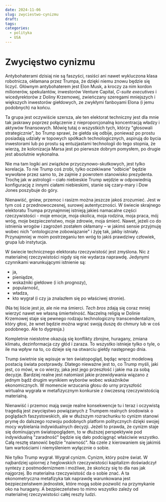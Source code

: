 ```yaml
---
date: 2024-11-06
slug: zwyciestwo-cynizmu
draft:
tags:
categories:
  - polityka
  - USA
---
```


# Zwycięstwo cynizmu

Antybohaterami dzisiaj nie są faszyści, rasiści ani nawet wykluczona klasa
robotnicza, okłamana przez Trumpa, że dzięki niemu znowu będzie się liczyć.
Głównym antybohaterem jest Elon Musk, a kroczy za nim kordon milionerów,
spekulantów, inwestorów Venture Capital, _C-suite executives_ i wicedyrektorów z
Doliny Krzemowej, zwieńczany szeregami mniejszych i większych inwestorów
giełdowych, ze zwykłymi fanboyami Elona (i jemu podobnych) na końcu.

Ta grupa jest oczywiście szersza, ale ten elektorat techniczny jest dla mnie tak
jaskrawy poprzez połączenie z nieproporcjonalną koncentracją władzy i aktywów
finansowych. Mówię tutaj o wszystkich tych, którzy "głosowali strategicznie", bo
Trump sprawi, że giełda się odbije, ponieważ po prostu posiadają udziały w
topowych spółkach technologicznych, aspirują do bycia inwestorami lub po prostu
są entuzjastami technologii do tego stopnia, że wierzą, że kolonizacja Marsa
jest po pierwsze dobrym pomysłem, po drugie jest absolutnie wykonalna.

Nie ma tam logiki ani związków przyczynowo-skutkowych, jest tylko korelacja. To
nie Trump coś zrobi, tylko oczekiwane "odbicie" będzie wywołane przez samo to,
że zajmie z powrotem stanowisko prezydenta. Trochę jak w astrologii – ciało
niebieskie Trump wejdzie w odpowiednią konfigurację z innymi ciałami
niebieskimi, stanie się czary-mary i Dow Jones poszybuje do góry.

Nienawiść, gniew, przemoc i rasizm można jeszcze jakoś zrozumieć. Jest w tym coś
z przednowoczesnej, surowej autentyczności. W świecie skrajnego elektoratu
Trumpa przynajmniej istnieją jakieś namacalne części rzeczywistości - moje
emocje, moja okolica, moja rodzina, moja praca, mój wróg, moje bezpieczeństwo,
moje zdrowie, moja śmierć. Nawet, jeżeli co do istnienia wrogów i zagrożeń
zostałem okłamany – w jakimś sensie przyjmuję wobec nich "ontologiczne
zobowiązanie" i żyję tak, jakby istniały. Przynajmniej w moim postrzeganiu ten
wróg to jakiś prawdziwy człowiek, grupa lub instytucja.

W świecie technicznego elektoratu rzeczywistość jest zmyślona. Nic z materialnej
rzeczywistości nigdy się nie wydarza naprawdę. Jedynymi czynnikami warunkującymi
istnienie są:

- ja,
- pieniądze,
- wskaźniki giełdowe (i ich prognozy),
- popularność,
- władza,
- kto wygrał (i czy ja znalazłem się po właściwej stronie).

(Na tej liście jest _ja_, ale nie ma śmierci. _Tech bros_ zdają się coraz mniej
wierzyć nawet we własną śmiertelność. Naczelną religią w Dolinie Krzemowej staje
się pewnego rodzaju technologiczny transcendentalizm, który głosi, że wnet
będzie można wgrać swoją duszę do chmury lub w coś podobnego. Ale to dygresja.)

Kompletnie nieistotne okazują się konflikty zbrojne, huragany, zmiana klimatu,
dezinformacja czy głód i zaraza. To wszystko istnieje tylko o tyle, o ile ma
wpływ na to, co dzieje się na otwarciu giełdy następnego dnia.

Trump świetnie się wpisuje w ten światopogląd, będąc wręcz modelową postacią
świata postprawdy. Dlatego nieważne jest to, co Trump myśli, jaki jest, co mówi,
w co wierzy, jaka jest jego przeszłość i jakie ma za sobą decyzje. Bardziej
realne jest natomiast jakie przewidywania wiązano z jednym bądź drugim wynikiem
wyborów wobec wskaźników ekonomicznych. W momencie wrzucania głosu do urny
przyszłość wirtualna wygrała w metafizycznym konkursie z ówczesną
rzeczywistością materialną.

Nienawiść i przemoc mają swoje realne konsekwencje tu i teraz i oczywistą
tragedią jest zwycięstwo powiązanych z Trumpem realnych środowisk o poglądach
faszystowskich, ale w dłuższym rozrachunku to cynizm stanowi prymę do dalszego
rozwoju podobnych platform politycznych dzięki swojej mocy wybielania
indywidualnych decyzji. Jeżeli to prawda, że cynizm staje się dominującym
światopoglądem, to w dłuższej perspektywie pod indywidualną "zaradność" będzie
się dało podciągnąć właściwie wszystko. Całą resztę stanowić będzie "naiwność".
Na czele z kierowaniem się jakimiś tam wartościami i niemyśleniem wyłącznie o
sobie.

Nie tylko Trump wygrał. Wygrał cynizm. Cynizm, który pożre świat. W najbardziej
upiornej z heglowskich rzeczywistości kapitalizm doświadczył syntezy z
postmodernizmem i możliwe, że skończy się to dla nas jak najgorzej. Bo
materialna rzeczywistość da o sobie znać. A ta ekonometryczna metafizyka tak
naprawdę warunkowana jest bezpieczeństwem jednostek, które mogą sobie pozwolić
na przymykanie oko na huragany. A bezpieczeństwo to mimo wszystko zależy od
materialnej rzeczywistości całej reszty ludzi.
